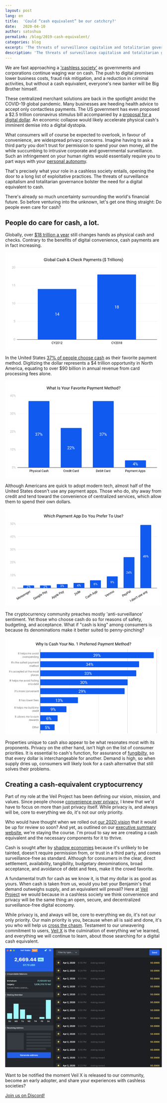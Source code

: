 ```yaml
---
layout: post
lang: en
title:  'Could “cash equivalent” be our catchcry?'
date:   2020-04-10
author: satoshua
permalink: /blog/2019-cash-equivalent/
categories: blog
excerpt: 'The threats of surveillance capitalism and totalitarian governance bolster the need for a digital equivalent to cash.'
description: 'The threats of surveillance capitalism and totalitarian governance bolster the need for a digital equivalent to cash.'
---
```

We are fast approaching a ['cashless society'](https://en.wikipedia.org/wiki/Cashless_society) as governments and corporations continue waging war on cash. The push to digital promises lower business costs, fraud risk mitigation, and a reduction in criminal activities, but without a cash equivalent, everyone's new banker will be Big Brother himself.

These centralized merchant solutions are back in the spotlight amidst the COVID-19 global pandemic. Many businesses are heeding health advice to accept only contactless payments. The US government has even proposed a $2.5 trillion coronavirus stimulus bill accompanied by a [proposal for a digital dollar](https://www.forbes.com/sites/michaeldelcastillo/2020/03/25/trillion-dollar-stimulus-jumpstarts-project-to-issue-central-bank-currency-on-ethereum/#644abd3547bc). An economic collapse would likely accelerate physical cash's imminent demise into a digital dystopia.

What consumers will of course be expected to overlook, in favour of convenience, are widespread privacy concerns. Imagine having to ask a third party you don't trust for permission to spend your own money, all the while succumbing to intrusive corporate and governmental surveillance. Such an infringement on your human rights would essentially require you to part ways with your [personal autonomy](https://www.iep.utm.edu/autonomy/).

That's precisely what your role in a cashless society entails, opening the door to a long list of exploitative practices. The threats of surveillance capitalism and totalitarian governance bolster the need for a digital equivalent to cash.

There's already so much uncertainty surrounding the world's financial future. So before venturing into the unknown, let's get one thing straight: Do people even care for cash?

## People do care for cash, a lot.

Globally, over [$18 trillion a year](https://www.marketscreener.com/VISA-2277468/news/Visa-Inc-2020-Investor-Day-Segment-1-Presentation-29980457/) still changes hands as physical cash and checks. Contrary to the benefits of digital convenience, cash payments are in fact increasing.

![Global cash and check payments](/uploads/blog/2020-04-09-payments-cash-equivalent.png "Global cash and check payments")

In the United States [37% of people choose cash](https://finance.yahoo.com/news/survey-cash-isn-t-completely-090000848.html) as their favorite payment method. Digitizing the dollar represents a $4 trillion opportunity in North America, equating to over $90 billion in annual revenue from card processing fees alone.

![Favorite payment methods](/uploads/blog/2020-04-09-favorite-cash-equivalent.png "Favorite payment methods")

Although Americans are quick to adopt modern tech, almost half of the United States doesn't use any payment apps. Those who do, shy away from credit and tend toward the convenience of centralized services, which allow them to spend their own dollars.

![Preferred payment apps](/uploads/blog/2020-04-09-app-cash-equivalent.png "Preferred payment apps")

The cryptocurrency community preaches mostly 'anti-surveillance' sentiment. Yet those who choose cash do so for reasons of safety, budgeting, and acceptance. What if "cash is king" among consumers is because its denominations make it better suited to penny-pinching?

![Why cash is preferred](/uploads/blog/2020-04-09-method-cash-equivalent.png "Why cash is preferred")

Properties unique to cash also appear to be what resonates most with its proponents. Privacy on the other hand, isn't high on the list of consumer priorities. It is essential to cash's function, for assurance of [fungibilty](https://en.wikipedia.org/wiki/Fungibility), so that every dollar is interchangeable for another. Demand is high, so when supply dries up, consumers will likely look for a cash alternative that still solves their problems.

## Creating a cash-equivalent cryptocurrency

Part of my role at the Veil Project has been defining our vision, mission, and values. Since people choose [convenience over privacy](https://medium.com/swlh/the-next-tech-unicorns-wont-exploit-personal-data-they-ll-have-none-pritech-b4495456ba00), I knew that we'd have to focus on more than just privacy itself. While privacy is, and always will be, core to everything we do, it's not our only priority.

Who would have thought when we rolled out [our 2020 vision](https://veil-project.com/blog/2020-vision/) that it would be up for review so soon? And yet, as outlined on our [executive summary website](https://veil.is/), we're staying the course. I'm proud to say we are creating a cash equivalent and the necessary components for it to thrive.

Cash is sought after by [shadow economies](https://news.bitcoin.com/hyperbitcoinization-post-covid-19-shadow-economy/) because it's unlikely to be tainted, doesn't require permission from, or trust in a third party, and comes surveillance-free as standard. Although for consumers in the clear, direct settlement, availability, tangibility, budgetary denominations, broad acceptance, and avoidance of debt and fees, make it the crowd favorite.

A fundamental truth for cash as we know it, is that my dollar is as good as yours. When cash is taken from us, would you bet your Benjamin's that demand outweighs supply, and an equivalent will prevail? Here at [Veil Project](https://veil-project.com/) we would because in a cashless society we think convenience and privacy will be the same thing: an open, secure, and decentralized surveillance-free digital economy.

While privacy is, and always will be, core to everything we do, it's not our only priority. Our main priority is you, because when all is said and done, it's you who will help us [cross the chasm](https://hackernoon.com/crypto-doesnt-need-to-cross-the-chasm-we-need-help-climbing-out-8df10334799). Testament to our unwavering commitment to users, [Veil X](https://veil-project.com/blog/veil-x-preview/) is the culmination of everything we've learned, and everything we will continue to learn, about those searching for a digital cash equivalent.

![Veil X wallet preview](/uploads/blog/2020-04-09-veil-x-cash-equivalent.png "Veil X wallet preview")

Want to be notified the moment Veil X is released to our community, become an early adopter, and share your experiences with cashless societies?

[Join us on Discord!](https://discord.veil-project.com)